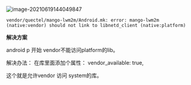 ![image-20210619144049847](C:\Users\apricity.qian\AppData\Roaming\Typora\typora-user-images\image-20210619144049847.png)

`vendor/quectel/mango-lwm2m/Android.mk: error: mango-lwm2m (native:vendor) should not link to libnetd_client (native:platform)`

**解决方案**

android p 开始 vendor不能访问platform的lib。

 

解决办法： 在库里面添加个属性：  vendor_available: true, 

这个就是允许vendor 访问 system的库。

